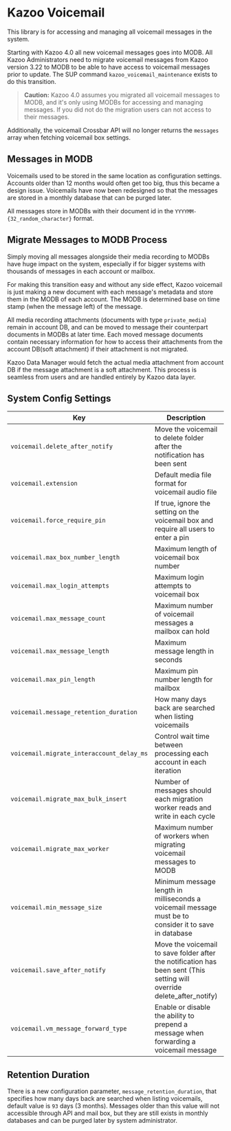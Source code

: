 # Kazoo Voicemail

This library is for accessing and managing all voicemail messages in the system.

Starting with Kazoo 4.0 all new voicemail messages goes into MODB. All Kazoo Administrators need to migrate voicemail messages from Kazoo version 3.22 to MODB to be able to have access to voicemail messages prior to update. The SUP command `kazoo_voicemail_maintenance` exists to do this transition.

> **Caution:** Kazoo 4.0 assumes you migrated all voicemail messages to MODB, and it's only using MODBs for accessing and managing messages. If you did not do the migration users can not access to their messages.

Additionally, the voicemail Crossbar API will no longer returns the `messages` array when fetching voicemail box settings.

## Messages in MODB

Voicemails used to be stored in the same location as configuration settings. Accounts older than 12 months would often get too big,
thus this became a design issue. Voicemails have now been redesigned so that the messages are stored in a monthly database that can be purged later.

All messages store in MODBs with their document id in the `YYYYMM-{32_random_character}` format.

## Migrate Messages to MODB Process

Simply moving all messages alongside their media recording to MODBs have huge impact on the system, especially if for bigger systems with thousands of messages in each account or mailbox.

For making this transition easy and without any side effect, Kazoo voicemail is just making a new document with each message's metadata and store them in the MODB of each account. The MODB is determined base on time stamp (when the message left) of the message.

All media recording attachments (documents with type `private_media`) remain in account DB, and can be moved to message their counterpart documents in MODBs at later time. Each moved message documents contain necessary information for how to access their attachments from the account DB(soft attachment) if their attachment is not migrated.

Kazoo Data Manager would fetch the actual media attachment from account DB if the message attachment is a soft attachment. This process is seamless from users and are handled entirely by Kazoo data layer.

## System Config Settings

Key | Description | Type | Default | Required
--- | ----------- | ---- | ------- | --------
`voicemail.delete_after_notify` | Move the voicemail to delete folder after the notification has been sent | `boolean()` | `false` | `false`
`voicemail.extension` | Default media file format for voicemail audio file | `string()` | `mp3` | `false`
`voicemail.force_require_pin` | If true, ignore the setting on the voicemail box and require all users to enter a pin | `boolean()` | `false` | `false`
`voicemail.max_box_number_length` | Maximum length of voicemail box number | `integer()` | `15` | `false`
`voicemail.max_login_attempts` | Maximum login attempts to voicemail box | `integer()` | `3` | `false`
`voicemail.max_message_count` | Maximum number of voicemail messages a mailbox can hold | `integer()` | `100` | `false`
`voicemail.max_message_length` | Maximum message length in seconds | `integer()` | `500` | `false`
`voicemail.max_pin_length` | Maximum pin number length for mailbox | `integer()` | `6` | `false`
`voicemail.message_retention_duration` | How many days back are searched when listing voicemails | `integer()` | `93` | `false`
`voicemail.migrate_interaccount_delay_ms` | Control wait time between processing each account in each iteration | `integer()` | `2000` | `false`
`voicemail.migrate_max_bulk_insert` | Number of messages should each migration worker reads and write in each cycle | `integer()` | `2000` | `false`
`voicemail.migrate_max_worker` | Maximum number of workers when migrating voicemail messages to MODB | `integer()` | `10` | `false`
`voicemail.min_message_size` | Minimum message length in milliseconds a voicemail message must be to consider it to save in database | `integer()` | `500` | `false`
`voicemail.save_after_notify` | Move the voicemail to save folder after the notification has been sent (This setting will override delete_after_notify) | `boolean()` | `false` | `false`
`voicemail.vm_message_forward_type` | Enable or disable the ability to prepend a message when forwarding a voicemail message | `string()` | `only_forward` | `false`

## Retention Duration

There is a new configuration parameter, `message_retention_duration`, that specifies how many days back are searched when listing voicemails, default value is `93` days (3 months). Messages older than this value will not accessible through API and mail box, but they are still exists in monthly databases and can be purged later by system administrator.
